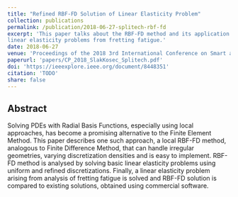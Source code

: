 ```yaml
---
title: "Refined RBF-FD Solution of Linear Elasticity Problem"
collection: publications
permalink: /publication/2018-06-27-splitech-rbf-fd
excerpt: 'This paper talks about the RBF-FD method and its application to
linear elasticity problems from fretting fatigue.'
date: 2018-06-27
venue: 'Proceedings of the 2018 3rd International Conference on Smart and Sustainable Technologies (SpliTech)'
paperurl: 'papers/CP_2018_SlakKosec_Splitech.pdf'
doi: 'https://ieeexplore.ieee.org/document/8448351'
citation: 'TODO'
share: false
---
```


## Abstract

Solving PDEs with Radial Basis Functions, especially using local
approaches, has become a promising alternative to the Finite Element
Method. This paper describes one
such approach, a local RBF-FD method, analogous to Finite
Difference Method, that can handle irregular geometries, varying
discretization densities and is easy to implement. RBF-FD method
is analysed by solving basic linear elasticity problems using
uniform and refined discretizations. Finally, a linear elasticity
problem arising from analysis of fretting fatigue is solved and
RBF-FD solution is compared to existing solutions, obtained using
commercial software.
